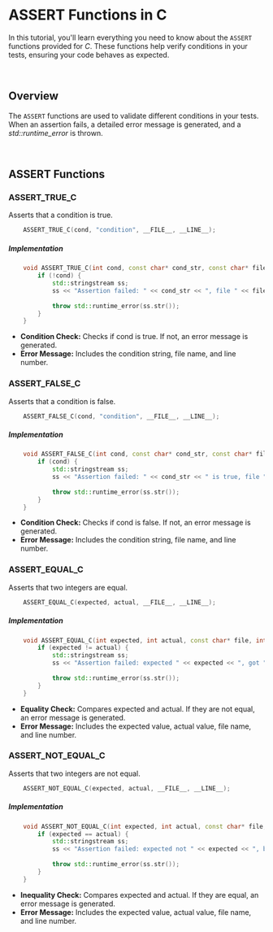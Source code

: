# ASSERT Functions in C
In this tutorial, you'll learn everything you need to know about the `ASSERT` functions provided for *C*. These functions help verify conditions in your tests, ensuring your code behaves as expected.

<br>

## Overview
The `ASSERT` functions are used to validate different conditions in your tests. When an assertion fails, a detailed error message is generated, and a *std::runtime_error* is thrown.

<br>

## ASSERT Functions
### ASSERT_TRUE_C
Asserts that a condition is true.

```C
    ASSERT_TRUE_C(cond, "condition", __FILE__, __LINE__);    
```

##### Implementation
```Cpp
    void ASSERT_TRUE_C(int cond, const char* cond_str, const char* file, int line) {
        if (!cond) {
            std::stringstream ss;
            ss << "Assertion failed: " << cond_str << ", file " << file << ", line " << line;
            
            throw std::runtime_error(ss.str());
        }
    }
```
- **Condition Check:** Checks if cond is true. If not, an error message is generated.
- **Error Message:** Includes the condition string, file name, and line number.

### ASSERT_FALSE_C
Asserts that a condition is false.

```C
    ASSERT_FALSE_C(cond, "condition", __FILE__, __LINE__);   
```

##### Implementation
```Cpp
    void ASSERT_FALSE_C(int cond, const char* cond_str, const char* file, int line) {
        if (cond) {
            std::stringstream ss;
            ss << "Assertion failed: " << cond_str << " is true, file " << file << ", line " << line;
            
            throw std::runtime_error(ss.str());
        }
    }
```
- **Condition Check:** Checks if cond is false. If not, an error message is generated.
- **Error Message:** Includes the condition string, file name, and line number.

### ASSERT_EQUAL_C
Asserts that two integers are equal.

```C
    ASSERT_EQUAL_C(expected, actual, __FILE__, __LINE__); 
```

##### Implementation
```Cpp
    void ASSERT_EQUAL_C(int expected, int actual, const char* file, int line) {
        if (expected != actual) {
            std::stringstream ss;
            ss << "Assertion failed: expected " << expected << ", got " << actual << ", file " << file << ", line " << line;
            
            throw std::runtime_error(ss.str());
        }
    }
```
- **Equality Check:** Compares expected and actual. If they are not equal, an error message is generated.
- **Error Message:** Includes the expected value, actual value, file name, and line number.

### ASSERT_NOT_EQUAL_C
Asserts that two integers are not equal.

```C
    ASSERT_NOT_EQUAL_C(expected, actual, __FILE__, __LINE__);
```

##### Implementation
```Cpp
    void ASSERT_NOT_EQUAL_C(int expected, int actual, const char* file, int line) {
        if (expected == actual) {
            std::stringstream ss;
            ss << "Assertion failed: expected not " << expected << ", but got " << actual << ", file " << file << ", line " << line;
            
            throw std::runtime_error(ss.str());
        }
    }
```
- **Inequality Check:** Compares expected and actual. If they are equal, an error message is generated.
- **Error Message:** Includes the expected value, actual value, file name, and line number.